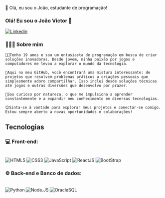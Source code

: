 👋  Olá, eu sou o João, estudante de programação!

### Olá! Eu sou o João Victor 👋
[![Linkedin](https://img.shields.io/badge/LinkedIn-0077B5?style=for-the-badge&logo=linkedin&logoColor=white)](https://www.linkedin.com/in/jo%C3%A3o-victor-cruz-silva-b80425264/)

### 👨🏻‍💻 Sobre mim
    👨‍🎓Tenho 19 anos e sou um entusiasta de programação em busca de criar soluções inovadoras. Desde jovem, minha paixão por jogos e computadores me levou a explorar o mundo da tecnologia. 
    
    👾Aqui no meu GitHub, você encontrará uma mistura interessante: de projetos que resolvem problemas práticos a criações pessoais que simplesmente adoro compartilhar. Isso inclui desde soluções técnicas até jogos e outras diversões que desenvolvo por prazer.

    🏃Sou curioso por natureza, o que me impulsiona a aprender constantemente e a expandir meu conhecimento em diversas tecnologias.

    😉Sinta-se à vontade para explorar meus projetos e conectar-se comigo. Estou sempre aberto a novas oportunidades e colaborações! 


## Tecnologias 
### 💻  Front-end: 
<div style="display: inline_block"><br/>
<img align="center" alt="HTML5" src="https://img.shields.io/badge/HTML5-E34F26?style=for-the-badge&logo=html5&logoColor=white">
<img align="center" alt="CSS3" src="https://img.shields.io/badge/CSS3-1572B6?style=for-the-badge&logo=css3&logoColor=white">
<img align="center" alt="JavaScript" src="https://img.shields.io/badge/JavaScript-F7DF1E?style=for-the-badge&logo=javascript&logoColor=black">
<img align="center" alt="ReactJS" src="https://img.shields.io/badge/React-20232A?style=for-the-badge&logo=react&logoColor=61DAFB">
<img align="center" alt="BootStrap" src="https://img.shields.io/badge/Bootstrap-563D7C?style=for-the-badge&logo=bootstrap&logoColor=white">
</div>

### ⚙️  Back-end e Banco de dados: 
<div style="display: inline_block"><br/>
<img align="center" alt="Python" src="https://img.shields.io/badge/Python-3776AB?style=for-the-badge&logo=python&logoColor=white">
<img align="center" alt="Node.JS" src="https://img.shields.io/badge/Node.js-43853D?style=for-the-badge&logo=node.js&logoColor=white">
<img align="center" alt="OracleSQL" src="https://img.shields.io/badge/Oracle-F80000?style=for-the-badge&logo=Oracle&logoColor=white">



